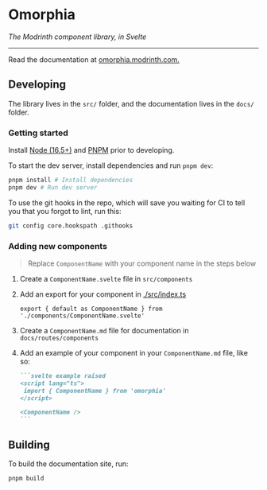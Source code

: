 # Omorphia

_The Modrinth component library, in Svelte_

---

Read the documentation at [omorphia.modrinth.com.](https://omorphia.modrinth.com)

## Developing

The library lives in the `src/` folder, and the documentation lives in the `docs/` folder.

### Getting started

Install [Node (16.5+)](https://docs.volta.sh/guide/getting-started) and [PNPM](https://pnpm.io/installation) prior to developing.

To start the dev server, install dependencies and run `pnpm dev`:

```bash
pnpm install # Install dependencies
pnpm dev # Run dev server
```

To use the git hooks in the repo, which will save you waiting for CI to tell you that you forgot to lint, run this:

```bash
git config core.hookspath .githooks
```

### Adding new components

> Replace `ComponentName` with your component name in the steps below

1. Create a `ComponentName.svelte` file in `src/components`
2. Add an export for your component in [./src/index.ts](./src/index.ts)
   ```
   export { default as ComponentName } from './components/ComponentName.svelte'
   ```
3. Create a `ComponentName.md` file for documentation in `docs/routes/components`
4. Add an example of your component in your `ComponentName.md` file, like so:

   ````md
   ```svelte example raised
   <script lang="ts">
   	import { ComponentName } from 'omorphia'
   </script>

   <ComponentName />
   ```
   ````

## Building

To build the documentation site, run:

```bash
pnpm build
```
